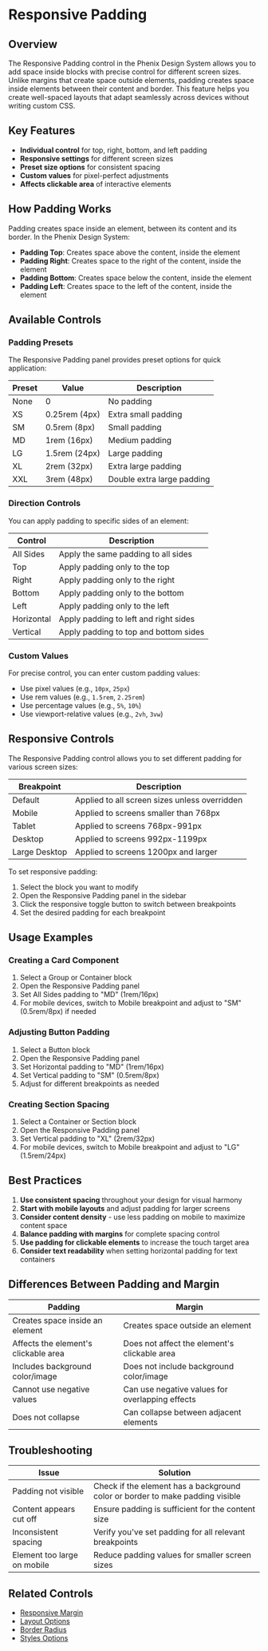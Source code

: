 # Responsive Padding

## Overview

The Responsive Padding control in the Phenix Design System allows you to add space inside blocks with precise control for different screen sizes. Unlike margins that create space outside elements, padding creates space inside elements between their content and border. This feature helps you create well-spaced layouts that adapt seamlessly across devices without writing custom CSS.

## Key Features

- **Individual control** for top, right, bottom, and left padding
- **Responsive settings** for different screen sizes
- **Preset size options** for consistent spacing
- **Custom values** for pixel-perfect adjustments
- **Affects clickable area** of interactive elements

## How Padding Works

Padding creates space inside an element, between its content and its border. In the Phenix Design System:

- **Padding Top**: Creates space above the content, inside the element
- **Padding Right**: Creates space to the right of the content, inside the element
- **Padding Bottom**: Creates space below the content, inside the element
- **Padding Left**: Creates space to the left of the content, inside the element

<!-- Image placeholder for Padding Diagram -->

## Available Controls

### Padding Presets

The Responsive Padding panel provides preset options for quick application:

| Preset | Value | Description |
|--------|-------|-------------|
| None | 0 | No padding |
| XS | 0.25rem (4px) | Extra small padding |
| SM | 0.5rem (8px) | Small padding |
| MD | 1rem (16px) | Medium padding |
| LG | 1.5rem (24px) | Large padding |
| XL | 2rem (32px) | Extra large padding |
| XXL | 3rem (48px) | Double extra large padding |

### Direction Controls

You can apply padding to specific sides of an element:

| Control | Description |
|---------|-------------|
| All Sides | Apply the same padding to all sides |
| Top | Apply padding only to the top |
| Right | Apply padding only to the right |
| Bottom | Apply padding only to the bottom |
| Left | Apply padding only to the left |
| Horizontal | Apply padding to left and right sides |
| Vertical | Apply padding to top and bottom sides |

### Custom Values

For precise control, you can enter custom padding values:

- Use pixel values (e.g., `10px`, `25px`)
- Use rem values (e.g., `1.5rem`, `2.25rem`)
- Use percentage values (e.g., `5%`, `10%`)
- Use viewport-relative values (e.g., `2vh`, `3vw`)

## Responsive Controls

The Responsive Padding control allows you to set different padding for various screen sizes:

| Breakpoint | Description |
|------------|-------------|
| Default | Applied to all screen sizes unless overridden |
| Mobile | Applied to screens smaller than 768px |
| Tablet | Applied to screens 768px-991px |
| Desktop | Applied to screens 992px-1199px |
| Large Desktop | Applied to screens 1200px and larger |

To set responsive padding:

1. Select the block you want to modify
2. Open the Responsive Padding panel in the sidebar
3. Click the responsive toggle button to switch between breakpoints
4. Set the desired padding for each breakpoint

## Usage Examples

### Creating a Card Component

1. Select a Group or Container block
2. Open the Responsive Padding panel
3. Set All Sides padding to "MD" (1rem/16px)
4. For mobile devices, switch to Mobile breakpoint and adjust to "SM" (0.5rem/8px) if needed

### Adjusting Button Padding

1. Select a Button block
2. Open the Responsive Padding panel
3. Set Horizontal padding to "MD" (1rem/16px)
4. Set Vertical padding to "SM" (0.5rem/8px)
5. Adjust for different breakpoints as needed

### Creating Section Spacing

1. Select a Container or Section block
2. Open the Responsive Padding panel
3. Set Vertical padding to "XL" (2rem/32px)
4. For mobile devices, switch to Mobile breakpoint and adjust to "LG" (1.5rem/24px)

## Best Practices

1. **Use consistent spacing** throughout your design for visual harmony
2. **Start with mobile layouts** and adjust padding for larger screens
3. **Consider content density** - use less padding on mobile to maximize content space
4. **Balance padding with margins** for complete spacing control
5. **Use padding for clickable elements** to increase the touch target area
6. **Consider text readability** when setting horizontal padding for text containers

## Differences Between Padding and Margin

| Padding | Margin |
|---------|--------|
| Creates space inside an element | Creates space outside an element |
| Affects the element's clickable area | Does not affect the element's clickable area |
| Includes background color/image | Does not include background color/image |
| Cannot use negative values | Can use negative values for overlapping effects |
| Does not collapse | Can collapse between adjacent elements |

## Troubleshooting

| Issue | Solution |
|-------|----------|
| Padding not visible | Check if the element has a background color or border to make padding visible |
| Content appears cut off | Ensure padding is sufficient for the content size |
| Inconsistent spacing | Verify you've set padding for all relevant breakpoints |
| Element too large on mobile | Reduce padding values for smaller screen sizes |

## Related Controls

- [Responsive Margin](./responsive-margin.md)
- [Layout Options](./layout-options.md)
- [Border Radius](./border-radius.md)
- [Styles Options](./styles-options.md)

